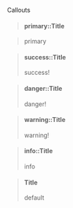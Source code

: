 Callouts



> #### primary::Title

> primary

#### 

> #### success::Title
>
> success!

#### 

> #### danger::Title
>
> danger!

#### 

> #### warning::Title
>
> warning!

#### 

> #### info::Title
>
> info

#### 

> #### Title
>
> default




